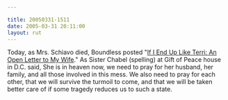 ```yaml
---

title: 20050331-1511
date: 2005-03-31 20:11:00
layout: rut
---
```


<p> Today, as Mrs. Schiavo died, Boundless posted "<a href="http://www.boundless.org/2005/articles/a0001064.cfm">If
I End Up Like Terri: An Open Letter to My Wife</a>."  As Sister
Chabel (spelling) at Gift of Peace house in D.C. said, She is in
heaven now, we need to pray for her husband, her family, and all
those involved in this mess.  We also need to pray for each other,
that we will survive the turmoil to come, and that we will be taken
better care of if some tragedy reduces us to such a state.</p>

